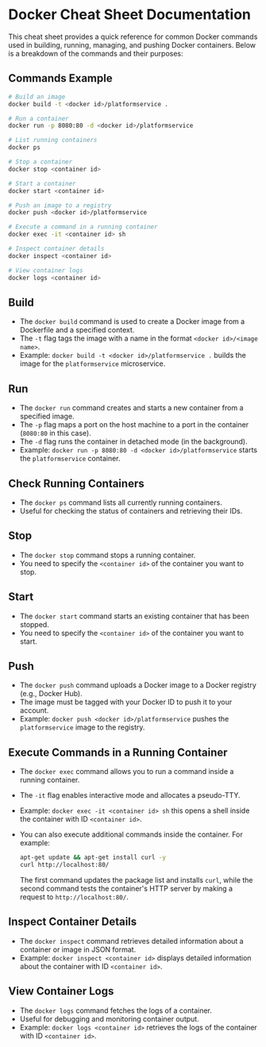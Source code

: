 # Docker Cheat Sheet Documentation

This cheat sheet provides a quick reference for common Docker commands used in building, running, managing, and pushing Docker containers. Below is a breakdown of the commands and their purposes:

## Commands Example
```bash
# Build an image
docker build -t <docker id>/platformservice .

# Run a container
docker run -p 8080:80 -d <docker id>/platformservice

# List running containers
docker ps

# Stop a container
docker stop <container id>

# Start a container
docker start <container id>

# Push an image to a registry
docker push <docker id>/platformservice

# Execute a command in a running container
docker exec -it <container id> sh

# Inspect container details
docker inspect <container id>

# View container logs
docker logs <container id>
```

## Build
- The `docker build` command is used to create a Docker image from a Dockerfile and a specified context.
- The `-t` flag tags the image with a name in the format `<docker id>/<image name>`.
- Example: `docker build -t <docker id>/platformservice .` builds the image for the `platformservice` microservice.

## Run
- The `docker run` command creates and starts a new container from a specified image.
- The `-p` flag maps a port on the host machine to a port in the container (`8080:80` in this case).
- The `-d` flag runs the container in detached mode (in the background).
- Example: `docker run -p 8080:80 -d <docker id>/platformservice` starts the `platformservice` container.

## Check Running Containers
- The `docker ps` command lists all currently running containers.
- Useful for checking the status of containers and retrieving their IDs.

## Stop
- The `docker stop` command stops a running container.
- You need to specify the `<container id>` of the container you want to stop.

## Start
- The `docker start` command starts an existing container that has been stopped.
- You need to specify the `<container id>` of the container you want to start.

## Push
- The `docker push` command uploads a Docker image to a Docker registry (e.g., Docker Hub).
- The image must be tagged with your Docker ID to push it to your account.
- Example: `docker push <docker id>/platformservice` pushes the `platformservice` image to the registry.

## Execute Commands in a Running Container
- The `docker exec` command allows you to run a command inside a running container.
- The `-it` flag enables interactive mode and allocates a pseudo-TTY.
- Example: `docker exec -it <container id> sh` this opens a shell inside the container with ID `<container id>`.

- You can also execute additional commands inside the container. For example:
    ```bash
    apt-get update && apt-get install curl -y
    curl http://localhost:80/
    ```
    The first command updates the package list and installs `curl`, while the second command tests the container's HTTP server by making a request to `http://localhost:80/`.

## Inspect Container Details
- The `docker inspect` command retrieves detailed information about a container or image in JSON format.
- Example: `docker inspect <container id>` displays detailed information about the container with ID `<container id>`.

## View Container Logs
- The `docker logs` command fetches the logs of a container.
- Useful for debugging and monitoring container output.
- Example: `docker logs <container id>` retrieves the logs of the container with ID `<container id>`.
